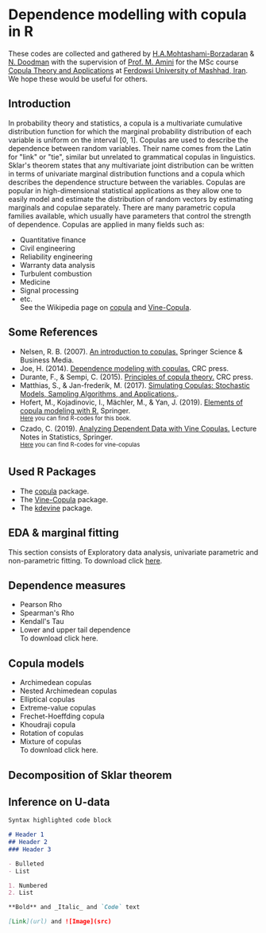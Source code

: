 # Dependence modelling with copula in R
These codes are collected and gathered by [H.A.Mohtashami-Borzadaran](https://hamb8066.github.io/homepage) & [N. Doodman](https://www.researchgate.net/profile/Neda_Doodman) with the supervision of [Prof. M. Amini](http://m-amini.profcms.um.ac.ir) for the MSc course [Copula Theory and Applications](https://hamb8066.github.io/homepage/teaching) at [Ferdowsi University of Mashhad, Iran](https://en.um.ac.ir/content/Department-of-Statistics). We hope these would be useful for others.

## Introduction
In probability theory and statistics, a copula is a multivariate cumulative distribution function for which the marginal probability distribution of each variable is uniform on the interval [0, 1]. Copulas are used to describe the dependence between random variables. Their name comes from the Latin for "link" or "tie", similar but unrelated to grammatical copulas in linguistics. Sklar's theorem states that any multivariate joint distribution can be written in terms of univariate marginal distribution functions and a copula which describes the dependence structure between the variables. Copulas are popular in high-dimensional statistical applications as they allow one to easily model and estimate the distribution of random vectors by estimating marginals and copulae separately. There are many parametric copula families available, which usually have parameters that control the strength of dependence. Copulas are applied in many fields such as:  
* Quantitative finance  
* Civil engineering  
* Reliability engineering  
* Warranty data analysis  
* Turbulent combustion  
* Medicine  
* Signal processing  
* etc.  
See the Wikipedia page on [copula](https://en.wikipedia.org/wiki/Copula_(probability_theory)) and [Vine-Copula](https://en.wikipedia.org/wiki/Vine_copula).

## Some References
* Nelsen, R. B. (2007). [An introduction to copulas.](https://www.springer.com/gp/book/9780387286594) Springer Science & Business Media.  
* Joe, H. (2014). [Dependence modeling with copulas.](https://www.routledge.com/Dependence-Modeling-with-Copulas/Joe/p/book/9781466583221) CRC press.  
* Durante, F., & Sempi, C. (2015). [Principles of copula theory.](https://www.routledge.com/Principles-of-Copula-Theory-1st-Edition/Durante-Sempi/p/book/9781439884423) CRC press.  
* Matthias, S., & Jan-frederik, M. (2017). [Simulating Copulas: Stochastic Models, Sampling Algorithms, and Applications.](https://www.worldscientific.com/worldscibooks/10.1142/10265).  
* Hofert, M., Kojadinovic, I., Mächler, M., & Yan, J. (2019). [Elements of copula modeling with R.](https://www.springer.com/gp/book/9783319896342) Springer.  
<sup> [Here](http://copula.r-forge.r-project.org/book) you can find R-codes for this book. </sup>  
* Czado, C. (2019). [Analyzing Dependent Data with Vine Copulas.](https://www.springer.com/gp/book/9783030137847) Lecture Notes in Statistics, Springer.  
<sup> [Here](https://www.groups.ma.tum.de/en/statistics/people/claudia-czado/r-code-to-analyzing-dependent-data-with-vinecopulas/) you can find R-codes for vine-copulas </sup>  

## Used R Packages
* The [copula](https://cran.r-project.org/web/packages/copula/index.html) package.
* The [Vine-Copula](https://github.com/tnagler/VineCopula) package.
* The [kdevine](https://github.com/tnagler/kdevine) package.

## EDA & marginal fitting
 This section consists of Exploratory data analysis, univariate parametric and non-parametric fitting. To download click [here](https://github.com/hamb8066/IntroCopula/blob/master/session-1.pdf).
 
## Dependence measures
- Pearson Rho
- Spearman's Rho
- Kendall's Tau 
- Lower and upper tail dependence  
To download click here.

## Copula models
- Archimedean copulas 
- Nested Archimedean copulas
- Elliptical copulas
- Extreme-value copulas
- Frechet-Hoeffding copula
- Khoudraji copula
- Rotation of copulas
- Mixture of copulas  
To download click here.

## Decomposition of Sklar theorem


## Inference on U-data



```markdown
Syntax highlighted code block

# Header 1
## Header 2
### Header 3

- Bulleted
- List

1. Numbered
2. List

**Bold** and _Italic_ and `Code` text

[Link](url) and ![Image](src)
```

